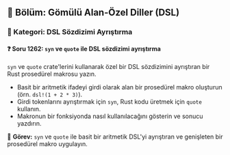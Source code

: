 ## 📘 Bölüm: Gömülü Alan-Özel Diller (DSL)
### 🔹 Kategori: DSL Sözdizimi Ayrıştırma
#### ❓ Soru 1262: `syn` ve `quote` ile DSL sözdizimi ayrıştırma

`syn` ve `quote` crate'lerini kullanarak özel bir DSL sözdizimini ayrıştıran bir Rust prosedürel makrosu yazın.

- Basit bir aritmetik ifadeyi girdi olarak alan bir prosedürel makro oluşturun (örn. `dsl!(1 + 2 * 3)`).
- Girdi tokenlarını ayrıştırmak için `syn`, Rust kodu üretmek için `quote` kullanın.
- Makronun bir fonksiyonda nasıl kullanılacağını gösterin ve sonucu yazdırın.

🔧 **Görev:** `syn` ve `quote` ile basit bir aritmetik DSL'yi ayrıştıran ve genişleten bir prosedürel makro uygulayın.
